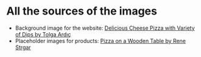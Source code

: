 # All the sources of the images

- Background image for the website: [Delicious Cheese Pizza with Variety of Dips by Tolga Ardıç](https://www.pexels.com/photo/delicious-cheese-pizza-with-variety-of-dips-28869117/)
- Placeholder images for products: [Pizza on a Wooden Table by Rene Strgar](https://www.pexels.com/photo/pizza-on-a-wooden-table-16890470/)